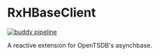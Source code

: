 # RxHBaseClient

[![buddy pipeline](https://app.buddy.works/ajithalbus/rxhbaseclient/pipelines/pipeline/271660/badge.svg?token=c5a453d62cc1db69ed7c0fd948d2aba775bfcfd0e32acd3d539c6085daef6f22 "buddy pipeline")](https://app.buddy.works/ajithalbus/rxhbaseclient/pipelines/pipeline/271660)

A reactive extension for OpenTSDB's asynchbase.
